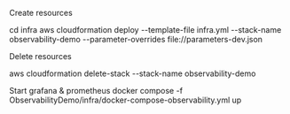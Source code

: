 Create resources

cd infra
aws cloudformation deploy --template-file infra.yml --stack-name observability-demo --parameter-overrides file://parameters-dev.json

Delete resources

aws cloudformation delete-stack --stack-name observability-demo

Start grafana & prometheus
docker compose -f ObservabilityDemo/infra/docker-compose-observability.yml up
